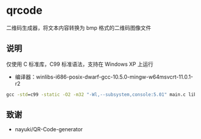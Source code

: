 # qrcode

二维码生成器，将文本内容转换为 bmp 格式的二维码图像文件

## 说明

仅使用 C 标准库，C99 标准语法，支持在 Windows XP 上运行

- 编译器：winlibs-i686-posix-dwarf-gcc-10.5.0-mingw-w64msvcrt-11.0.1-r2

```bat
gcc -std=c99 -static -O2 -m32 "-Wl,--subsystem,console:5.01" main.c lib/qrcodegen.c -o qrcode.exe
```

## 致谢

- nayuki/QR-Code-generator
